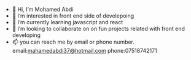 - 👋 Hi, I’m Mohamed Abdi
- 👀 I’m interested in front end side of develepoing
- 🌱 I’m currently learning javascript and react
- 💞️ I’m looking to collaborate on on fun projects related with front end developing
- 📫 you can reach me by email or phone number. email:mahamedabdi37@hotmail.com phone:07518742171

<!---
moabdi1998/moabdi1998 is a ✨ special ✨ repository because its `README.md` (this file) appears on your GitHub profile.
You can click the Preview link to take a look at your changes.
--->
